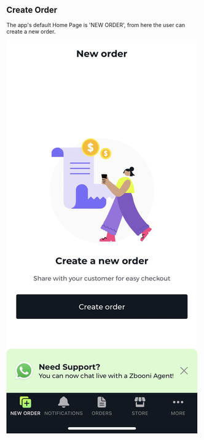 ## Create Order

The app's default Home Page is 'NEW ORDER', from here the user can create a new order.

![Create Order Screen](./images/screenshots/new-order/01.jpg?raw=true "Create Order")